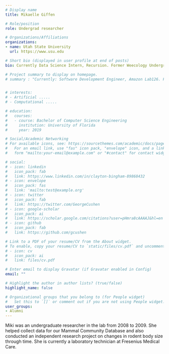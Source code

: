 ```yaml
---
# Display name
title: Mikaelle Giffen

# Role/position
role: Undergrad researcher

# Organizations/Affiliations
organizations:
- name: Utah State University
  url: https://www.usu.edu

# Short bio (displayed in user profile at end of posts)
bio: Currently Data Science Intern, Recursion. Former Weecology Undergrad researcher

# Project summary to display on homepage.
# summary : "Currently: Software Development Engineer, Amazon Lab126. Former Undergrad Software Developer ......."


# interests:
# - Artificial .....
# - Computational .....

# education:
#   courses:
#   - course: Bachelor of Computer Science Engineering
#     institution: University of Florida
#     year: 2019

# Social/Academic Networking
# For available icons, see: https://sourcethemes.com/academic/docs/page-builder/#icons
#   For an email link, use "fas" icon pack, "envelope" icon, and a link in the
#   form "mailto:your-email@example.com" or "#contact" for contact widget.

# social:
# - icon: linkedin
#   icon_pack: fab
#   link: https://www.linkedin.com/in/clayton-bingham-89868432
# - icon: envelope
#   icon_pack: fas
#   link: 'mailto:test@example.org'
# - icon: twitter
#   icon_pack: fab
#   link: https://twitter.com/GeorgeCushen
# - icon: google-scholar
#   icon_pack: ai
#   link: https://scholar.google.com/citations?user=pHmra8cAAAAJ&hl=en
# - icon: github
#   icon_pack: fab
#   link: https://github.com/gcushen

# Link to a PDF of your resume/CV from the About widget.
# To enable, copy your resume/CV to `static/files/cv.pdf` and uncomment the lines below.
# - icon: cv
#   icon_pack: ai
#   link: files/cv.pdf

# Enter email to display Gravatar (if Gravatar enabled in Config)
email: ""

# Highlight the author in author lists? (true/false)
highlight_name: false

# Organizational groups that you belong to (for People widget)
#   Set this to `[]` or comment out if you are not using People widget.
user_groups:
- Alumni
---
```


Miki was an undergraduate researcher in the lab from 2008 to 2009. She helped collect data for our Mammal Community Database and also conducted an independent research project on changes in rodent body size through time. She is currently a laboratory technician at Fresenius Medical Care.